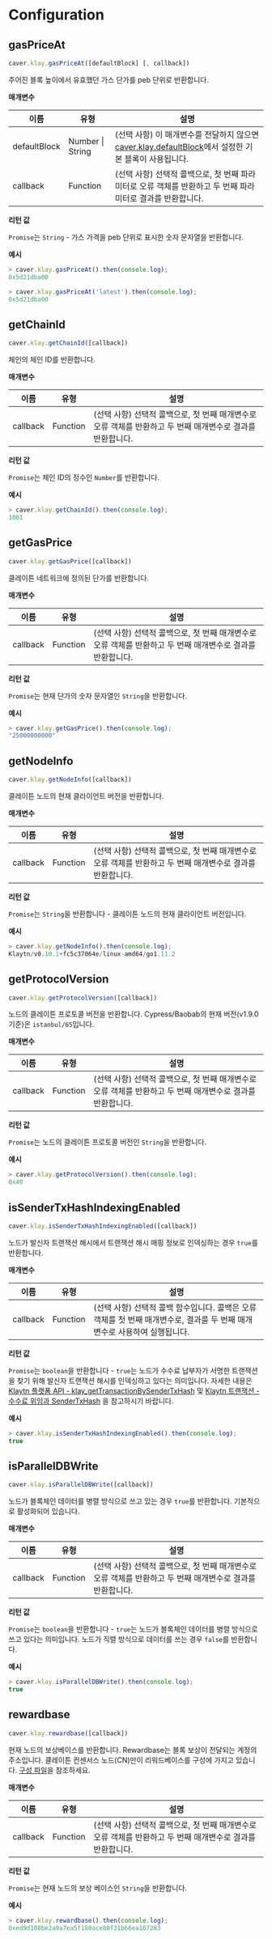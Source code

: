 # Configuration

## gasPriceAt <a id="gaspriceat"></a>

```javascript
caver.klay.gasPriceAt([defaultBlock] [, callback])
```

주어진 블록 높이에서 유효했던 가스 단가를 peb 단위로 반환합니다.

**매개변수**

| 이름 | 유형 | 설명 |
| --- | --- | --- |
| defaultBlock | Number &#124; String | (선택 사항) 이 매개변수를 전달하지 않으면 [caver.klay.defaultBlock](./block.md#defaultblock)에서 설정한 기본 블록이 사용됩니다. |
| callback | Function | (선택 사항) 선택적 콜백으로, 첫 번째 파라미터로 오류 객체를 반환하고 두 번째 파라미터로 결과를 반환합니다. |

**리턴 값**

`Promise`는 `String` - 가스 가격을 peb 단위로 표시한 숫자 문자열을 반환합니다.


**예시**

```javascript
> caver.klay.gasPriceAt().then(console.log);
0x5d21dba00

> caver.klay.gasPriceAt('latest').then(console.log);
0x5d21dba00
```

## getChainId <a id="getchainid"></a>

```javascript
caver.klay.getChainId([callback])
```

체인의 체인 ID를 반환합니다.

**매개변수**

| 이름 | 유형 | 설명 |
| --- | --- | --- |
| callback | Function | (선택 사항) 선택적 콜백으로, 첫 번째 매개변수로 오류 객체를 반환하고 두 번째 매개변수로 결과를 반환합니다. |

**리턴 값**

`Promise`는 체인 ID의 정수인 `Number`를 반환합니다.

**예시**

```javascript
> caver.klay.getChainId().then(console.log);
1001
```

## getGasPrice <a id="getgasprice"></a>

```javascript
caver.klay.getGasPrice([callback])
```

클레이튼 네트워크에 정의된 단가를 반환합니다.

**매개변수**

| 이름 | 유형 | 설명 |
| --- | --- | --- |
| callback | Function | (선택 사항) 선택적 콜백으로, 첫 번째 매개변수로 오류 객체를 반환하고 두 번째 매개변수로 결과를 반환합니다. |

**리턴 값**

`Promise`는 현재 단가의 숫자 문자열인 `String`을 반환합니다.

**예시**

```javascript
> caver.klay.getGasPrice().then(console.log);
"25000000000"
```

## getNodeInfo <a id="getnodeinfo"></a>

```javascript
caver.klay.getNodeInfo([callback])
```

클레이튼 노드의 현재 클라이언트 버전을 반환합니다.

**매개변수**

| 이름 | 유형 | 설명 |
| --- | --- | --- |
| callback | Function | (선택 사항) 선택적 콜백으로, 첫 번째 매개변수로 오류 객체를 반환하고 두 번째 매개변수로 결과를 반환합니다. |

**리턴 값**

`Promise`는 `String`을 반환합니다 - 클레이튼 노드의 현재 클라이언트 버전입니다.


**예시**

```javascript
> caver.klay.getNodeInfo().then(console.log);
Klaytn/v0.10.1+fc5c37064e/linux-amd64/go1.11.2
```

## getProtocolVersion <a id="getprotocolversion"></a>

```javascript
caver.klay.getProtocolVersion([callback])
```

노드의 클레이튼 프로토콜 버전을 반환합니다.
Cypress/Baobab의 현재 버전(v1.9.0 기준)은 `istanbul/65`입니다.

**매개변수**

| 이름 | 유형 | 설명 |
| --- | --- | --- |
| callback | Function | (선택 사항) 선택적 콜백으로, 첫 번째 매개변수로 오류 객체를 반환하고 두 번째 매개변수로 결과를 반환합니다. |

**리턴 값**

`Promise`는 노드의 클레이튼 프로토콜 버전인 `String`을 반환합니다.


**예시**

```javascript
> caver.klay.getProtocolVersion().then(console.log);
0x40
```

## isSenderTxHashIndexingEnabled <a id="issendertxhashindexingenabled"></a>

```javascript
caver.klay.isSenderTxHashIndexingEnabled([callback])
```

노드가 발신자 트랜잭션 해시에서 트랜잭션 해시 매핑 정보로 인덱싱하는 경우 `true`를 반환합니다.

**매개변수**

| 이름 | 유형 | 설명 |
| --- | --- | --- |
| callback | Function | (선택 사항) 선택적 콜백 함수입니다. 콜백은 오류 객체를 첫 번째 매개변수로, 결과를 두 번째 매개변수로 사용하여 실행됩니다. |

**리턴 값**

`Promise`는 `boolean`을 반환합니다 - `true`는 노드가 수수료 납부자가 서명한 트랜잭션을 찾기 위해 발신자 트랜잭션 해시를 인덱싱하고 있다는 의미입니다. 자세한 내용은 [Klaytn 플랫폼 API - klay_getTransactionBySenderTxHash](../../../../json-rpc/klay/transaction.md#klay_gettransactionbysendertxhash) 및 [Klaytn 트랜잭션 - 수수료 위임과 SenderTxHash](../../../../../learn/transactions/transactions.md#fee-delegation) 을 참고하시기 바랍니다.


**예시**

```javascript
> caver.klay.isSenderTxHashIndexingEnabled().then(console.log);
true
```

## isParallelDBWrite <a id="isparalleldbwrite"></a>

```javascript
caver.klay.isParallelDBWrite([callback])
```

노드가 블록체인 데이터를 병렬 방식으로 쓰고 있는 경우 `true`를 반환합니다. 기본적으로 활성화되어 있습니다.

**매개변수**

| 이름 | 유형 | 설명 |
| --- | --- | --- |
| callback | Function | (선택 사항) 선택적 콜백으로, 첫 번째 매개변수로 오류 객체를 반환하고 두 번째 매개변수로 결과를 반환합니다. |

**리턴 값**

`Promise`는 `boolean`을 반환합니다 - `true`는 노드가 블록체인 데이터를 병렬 방식으로 쓰고 있다는 의미입니다. 노드가 직렬 방식으로 데이터를 쓰는 경우 `false`를 반환합니다.


**예시**

```javascript
> caver.klay.isParallelDBWrite().then(console.log);
true
```

## rewardbase <a id="rewardbase"></a>

```javascript
caver.klay.rewardbase([callback])
```

현재 노드의 보상베이스를 반환합니다. Rewardbase는 블록 보상이 전달되는 계정의 주소입니다. 클레이튼 컨센서스 노드(CN)만이 리워드베이스를 구성에 가지고 있습니다. [구성 파일](../../../../../misc/operation/configuration.md)을 참조하세요.


**매개변수**

| 이름 | 유형 | 설명 |
| --- | --- | --- |
| callback | Function | (선택 사항) 선택적 콜백으로, 첫 번째 매개변수로 오류 객체를 반환하고 두 번째 매개변수로 결과를 반환합니다. |

**리턴 값**

`Promise`는 현재 노드의 보상 베이스인 `String`을 반환합니다.

**예시**

```javascript
> caver.klay.rewardbase().then(console.log);
0xed9d108be2a9a7ea5f180ace80f31b66ea107283
```
